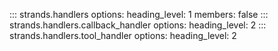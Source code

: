 ::: strands.handlers
    options:
      heading_level: 1
      members: false
::: strands.handlers.callback_handler
    options:
      heading_level: 2
::: strands.handlers.tool_handler
    options:
      heading_level: 2
